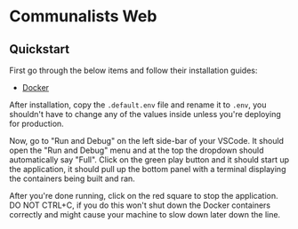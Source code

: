 # Communalists Web

## Quickstart

First go through the below items and follow their installation guides:

- [Docker](https://docs.docker.com/engine/install/)

After installation, copy the `.default.env` file and rename it to `.env`, you shouldn't have to change any of the values inside unless you're deploying for production.

Now, go to "Run and Debug" on the left side-bar of your VSCode. It should open the "Run and Debug" menu and at the top the dropdown should automatically say "Full". Click on the green play button and it should start up the application, it should pull up the bottom panel with a terminal displaying the containers being built and ran.

After you're done running, click on the red square to stop the application. DO NOT CTRL+C, if you do this won't shut down the Docker containers correctly and might cause your machine to slow down later down the line.
